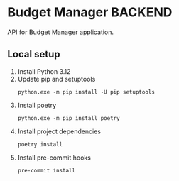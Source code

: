 # Budget Manager BACKEND

API for Budget Manager application.

## Local setup
1. Install Python 3.12
2. Update pip and setuptools
   ```shell
   python.exe -m pip install -U pip setuptools
   ```
3. Install poetry
   ```shell
   python.exe -m pip install poetry
   ```
4. Install project dependencies
   ```shell
   poetry install
   ```
5. Install pre-commit hooks
   ```shell
   pre-commit install
   ```